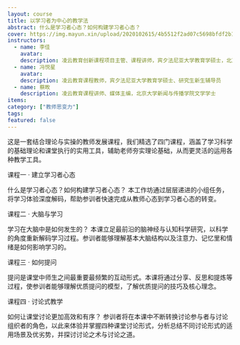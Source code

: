 ```yaml
---
layout: course
title: 以学习者为中心的教学法
abstract: 什么是学习者心态？如何构建学习者心态？
cover: https://img.mayun.xin/upload/2020102615/4b5512f2ad07c5698bfdf2b118fa067a.jpg
instructors:
  - name: 李佳
    avatar: 
    description: 凌云教育创新课程项目主管、课程讲师，宾夕法尼亚大学教育学硕士，北京师范大学心理学学士
  - name: 冯悦星
    avatar: 
    description: 凌云教育课程教师，宾夕法尼亚大学教育学硕士、研究生新生辅导员
  - name: 蔡畋
    description: 凌云教育课程讲师、媒体主编，北京大学新闻与传播学院文学学士
items: 
category: ["教师思变力"]
tags:
featured: false
---
```


这是一套结合理论与实操的教师发展课程，我们精选了四门课程，涵盖了学习科学的基础理论和课堂执行的实用工具，辅助老师夯实理论基础，从而更灵活的运用各种教学工具。

课程一 · 建立学习者心态

什么是学习者心态？如何构建学习者心态？
本工作坊通过层层递进的小组任务，将学习体验深度解码，帮助参训者快速完成从教师心态到学习者心态的转变。

课程二 · 大脑与学习

学习在大脑中是如何发生的？
本课立足最前沿的脑神经与认知科学研究，以科学的角度重新解码学习过程。参训者能够理解基本大脑结构以及注意力、记忆里和情绪是如何影响学习的。

课程三 · 如何提问

提问是课堂中师生之间最重要最频繁的互动形式。本课将通过分享、反思和提炼等过程，使参训者能够理解优质提问的模型，了解优质提问的技巧及核心理念。

课程四 · 讨论式教学

如何让课堂讨论更加高效和有序？
参训者将在本课中不断转换讨论参与者与讨论组织者的角色，以此来体验并掌握四种课堂讨论形式，分析总结不同讨论形式的适用场景及优劣势，并探讨讨论之术与讨论之道。